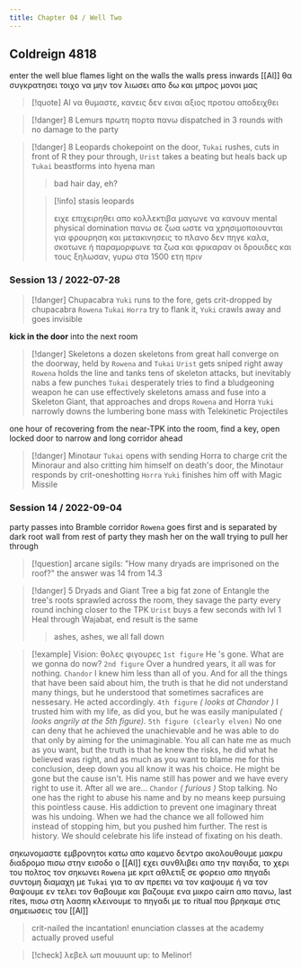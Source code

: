 ```yaml
---
title: Chapter 04 / Well Two
---
```

## Coldreign 4818

enter the well
blue flames light on the walls
the walls press inwards
[[Al]] θα συγκρατησει τοιχο να μην τον λιωσει
απο δω και μπρος μονοι μας

> [!quote] Al
> να θυμαστε, κανεις δεν ειναι αξιος προτου αποδειχθει

> [!danger] 8 Lemurs
> πρωτη πορτα πανω
> dispatched in 3 rounds with no damage to the party

> [!danger] 8 Leopards
> chokepoint on the door, `Tukai` rushes, cuts in front of R
> they pour through, `Urist` takes a beating but heals back up
> `Tukai` beastforms into hyena man
> > bad hair day, eh?
>  
> > [!info] stasis leopards
> > 
> > ειχε επιχειρηθει απο κολλεκτιβα μαγωνε να κανουν mental physical domination πανω σε ζωα ωστε να χρησιμοποιουνται για φρουρηση και μετακινησεις
> > το πλανο δεν πηγε καλα, σκοτωνε ή παραμορφωνε τα ζωα
> > και φρικαραν οι δρουιδες και τους ξηλωσαν, γυρω στα 1500 ετη πριν

### Session 13 / 2022-07-28


> [!danger] Chupacabra
> `Yuki` runs to the fore, gets crit-dropped by chupacabra
> `Rowena` `Tukai` `Horra` try to flank it, `Yuki` crawls away and goes invisible

**kick in the door** into the next room

> [!danger] Skeletons
> a dozen skeletons from great hall converge on the doorway, held by `Rowena` and `Tukai`
> `Urist` gets sniped right away
> `Rowena` holds the line and tanks tens of skeleton attacks, but inevitably nabs a few punches
> `Tukai` desperately tries to find a bludgeoning weapon he can use effectively
> skeletons amass and fuse into a Skeleton Giant, that approaches and drops `Rowena` and Horra
> `Yuki` narrowly downs the lumbering bone mass with Telekinetic Projectiles

one hour of recovering from the near-TPK
into the room, find a key, open locked door to narrow and long corridor ahead

> [!danger] Minotaur
> `Tukai` opens with sending Horra to charge crit the Minoraur and also critting him himself
> on death's door, the Minotaur responds by crit-oneshotting `Horra`
> `Yuki` finishes him off with Magic Missile

### Session 14 / 2022-09-04

party passes into Bramble corridor
`Rowena` goes first and is separated by dark root wall from rest of party
they mash her on the wall trying to pull her through

> [!question] arcane sigils: "How many dryads are imprisoned on the roof?" 
> the answer was 14 from 14.3

> [!danger] 5 Dryads and Giant Tree
> a big fat zone of Entangle
> the tree's roots sprawled across the room, they savage the party every round
> inching closer to the TPK
> `Urist` buys a few seconds with lvl 1 Heal through Wajabat, end result is the same
> > ashes, ashes, we all fall down

> [!example] Vision: θολες φιγουρες
> `1st figure`
> He 's gone. What are we gonna do now?
> `2nd figure`
> Over a hundred years, it all was for nothing.
> `Chandor`
> I knew him less than all of you. And for all the things that have been said about him, the truth is that he did not understand many things, but he understood that sometimes sacrafices are nessesary. He acted accordingly.
> `4th figure`
> *( looks at Chandor )*
> I trusted him with my life, as did you, but he was easily manipulated
> *( looks angrily at the 5th figure).*
> `5th figure (clearly elven)`
> No one can deny that he achieved the unachievable and he was able to do that only by aiming for the unimaginable. You all can hate me as much as you want, but the truth is that he knew the risks, he did what he believed was right, and as much as you want to blame me for this conclusion, deep down you all know it was his choice. He might be gone but the cause isn't. His name still has power and we have every right to use it. After all we are...
> `Chandor`
> *( furious )*
> Stop talking. No one has the right to abuse his name and by no means keep pursuing this pointless cause. His addiction to prevent one imaginary threat was his undoing. When we had the chance we all followed him instead of stopping him, but you pushed him further. The rest is history. We should celebrate his life instead of fixating on his death.

σηκωνομαστε εμβρονητοι κατω απο καμενο δεντρο
ακολουθουμε μακρυ διαδρομο πισω στην εισοδο
ο [[Al]] εχει συνθλιβει απο την παγιδα, το χερι του πολτος
τον σηκωνει `Rowena` με κριτ αθλετιξ σε φορειο απο πηγαδι
συντομη διαμαχη με `Tukai` για το αν πρεπει να τον καψουμε ή να τον θαψουμε
εν τελει τον θαβουμε και βαζουμε ενα μικρο cairn απο πανω, last rites, πισω στη λασπη
κλεινουμε το πηγαδι με το ritual που βρηκαμε στις σημειωσεις του [[Al]]
> crit-nailed the incantation! enunciation classes at the academy actually proved useful

> [!check] λεβελ ωπ
> mouuunt up: to Melinor!

